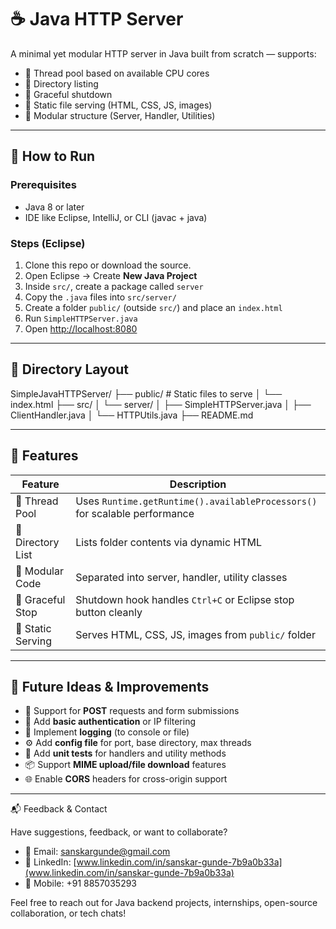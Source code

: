 # ☕  Java HTTP Server

A minimal yet modular HTTP server in Java built from scratch — supports:

- 🧵 Thread pool based on available CPU cores
- 📁 Directory listing
- 🛑 Graceful shutdown
- 📄 Static file serving (HTML, CSS, JS, images)
- 🧱 Modular structure (Server, Handler, Utilities)

---

## 🚀 How to Run

### Prerequisites

- Java 8 or later
- IDE like Eclipse, IntelliJ, or CLI (javac + java)

### Steps (Eclipse)

1. Clone this repo or download the source.
2. Open Eclipse → Create **New Java Project**
3. Inside `src/`, create a package called `server`
4. Copy the `.java` files into `src/server/`
5. Create a folder `public/` (outside `src/`) and place an `index.html`
6. Run `SimpleHTTPServer.java`
7. Open [http://localhost:8080](http://localhost:8080)

---

## 📁 Directory Layout
SimpleJavaHTTPServer/
├── public/ # Static files to serve
│ └── index.html
├── src/
│ └── server/
│ ├── SimpleHTTPServer.java
│ ├── ClientHandler.java
│ └── HTTPUtils.java
├── README.md


---

## 🔧 Features

| Feature           | Description                                                                 |
|-------------------|-----------------------------------------------------------------------------|
| 🔄 Thread Pool     | Uses `Runtime.getRuntime().availableProcessors()` for scalable performance |
| 📁 Directory List  | Lists folder contents via dynamic HTML                                      |
| 🧱 Modular Code     | Separated into server, handler, utility classes                            |
| 🛑 Graceful Stop   | Shutdown hook handles `Ctrl+C` or Eclipse stop button cleanly              |
| 📄 Static Serving  | Serves HTML, CSS, JS, images from `public/` folder                         |

---


## 🔮 Future Ideas & Improvements

- 🔄 Support for **POST** requests and form submissions  
- 🔐 Add **basic authentication** or IP filtering  
- 📝 Implement **logging** (to console or file)  
- ⚙️ Add **config file** for port, base directory, max threads  
- 🧪 Add **unit tests** for handlers and utility methods  
- 📦 Support **MIME upload/file download** features  
- 🌐 Enable **CORS** headers for cross-origin support
---

 📬 Feedback & Contact

Have suggestions, feedback, or want to collaborate?

- 📧 Email: [sanskargunde@gmail.com](mailto:sanskargunde@gmail.com)  
- 🔗 LinkedIn: [www.linkedin.com/in/sanskar-gunde-7b9a0b33a](www.linkedin.com/in/sanskar-gunde-7b9a0b33a)  
- 📱 Mobile: +91 8857035293

Feel free to reach out for Java backend projects, internships, open-source collaboration, or tech chats!
